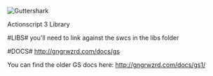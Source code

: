 ![Guttershark](http://gngrwzrd.com/images/guttershark/logo.jpg "Guttershark")

Actionscript 3 Library

#LIBS#
you'll need to link against the swcs in the libs folder

#DOCS#
http://gngrwzrd.com/docs/gs

You can find the older GS docs here:
http://gngrwzrd.com/docs/gs1/